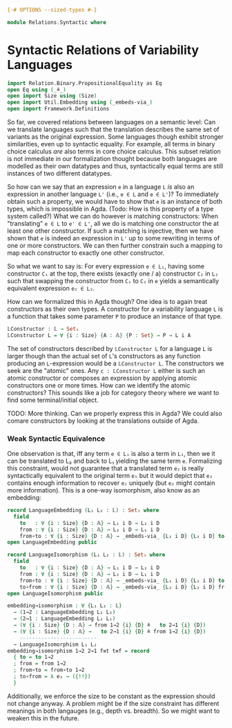 ```agda
{-# OPTIONS --sized-types #-}

module Relations.Syntactic where
```

# Syntactic Relations of Variability Languages

```agda
import Relation.Binary.PropositionalEquality as Eq
open Eq using (_≗_)
open import Size using (Size)
open import Util.Embedding using (_embeds-via_)
open import Framework.Definitions
```

So far, we covered relations between languages on a semantic level: Can we translate languages such that the translation describes the same set of variants as the original expression.
Some languages though exhibit stronger similarities, even up to syntactic equality.
For example, all terms in binary choice calculus _are_ also terms in core choice calculus.
This subset relation is not immediate in our formalization thought because both languages are modelled as their own datatypes and thus, syntactically equal terms are still instances of two different datatypes.

So how can we say that an expression `e` in a language `L` _is_ also an expression in another language `L'` (i.e., `e ∈ L` and `e ∈ L'`)?
To immediately obtain such a property, we would have to show that `e` is an instance of both types, which is impossible in Agda. (Todo: How is this property of a type system called?) What we can do however is matching constructors: When "translating" `e ∈ L` to `e' ∈ L'`, all we do is matching one constructor the at least one other constructor. If such a matching is injective, then we have shown that `e` is indeed an expression in `L'` up to some rewriting in terms of one or more constructors. We can then further constrain such a mapping to map each constructor to exactly one other constructor.

So what we want to say is: For every expression `e ∈ L₁`, having some constructor `C₁` at the top, there exists (exactly one / a) constructor `C₂` in `L₂` such that swapping the constructor from `C₁` to `C₂` in `e` yields a semantically equivalent expression `e₂ ∈ L₂`.

How can we formalized this in Agda though? One idea is to again treat constructors as their own types. A constructor for a variability language `L` is a function that takes some parameter `P` to produce an instance of that type.
```agda
𝕃Constructor : 𝕃 → Set₁
𝕃Constructor L = ∀ {i : Size} {A : 𝔸} {P : Set} → P → L i A
```
The set of constructors described by `𝕃Constructor L` for a language `L` is larger though than the actual set of `L`'s constructors as any function producing an `L`-expression would be a `𝕃Constructor L`. The constructors we seek are the "atomic" ones. Any `c : 𝕃Constructor L` either is such an atomic constructor or composes an expression by applying atomic constructors one or more times. How can we identify the atomic constructors? This sounds like a job for category theory where we want to find some terminal/initial object.

TODO: More thinking. Can we properly express this in Agda? We could also comare constructors by looking at the translations outside of Agda.

### Weak Syntactic Equivalence

One observation is that, iff any term `e ∈ L₁` is also a term in `L₂`, then we it can be translated to L₂ and back to L₁ yielding the same term `e`.
Formalizing this constraint, would not guarantee that a translated term `e₂` is really syntactically equivalent to the original term `e₁` but it would depict that `e₂` contains enough information to recover `e₁` uniquely (but `e₂` might contain more information). This is a one-way isomorphism, also know as an embedding:
```agda
record LanguageEmbedding (L₁ L₂ : 𝕃) : Set₁ where
  field
    to   : ∀ {i : Size} {D : 𝔸} → L₁ i D → L₂ i D
    from : ∀ {i : Size} {D : 𝔸} → L₂ i D → L₁ i D
    from∘to : ∀ {i : Size} {D : 𝔸} → _embeds-via_ {L₁ i D} {L₂ i D} to from
open LanguageEmbedding public

record LanguageIsomorphism (L₁ L₂ : 𝕃) : Set₁ where
  field
    to   : ∀ {i : Size} {D : 𝔸} → L₁ i D → L₂ i D
    from : ∀ {i : Size} {D : 𝔸} → L₂ i D → L₁ i D
    from∘to : ∀ {i : Size} {D : 𝔸} → _embeds-via_ {L₁ i D} {L₂ i D} to from
    to∘from : ∀ {i : Size} {D : 𝔸} → _embeds-via_ {L₂ i D} {L₁ i D} from to
open LanguageIsomorphism public

embedding→isomorphism : ∀ {L₁ L₂ : 𝕃}
  → (1→2 : LanguageEmbedding L₁ L₂)
  → (2→1 : LanguageEmbedding L₂ L₁)
  → (∀ {i : Size} {D : 𝔸} → from 1→2 {i} {D} ≗   to 2→1 {i} {D})
  → (∀ {i : Size} {D : 𝔸} →   to 2→1 {i} {D} ≗ from 1→2 {i} {D})
    -------------------------
  → LanguageIsomorphism L₁ L₂
embedding→isomorphism 1→2 2→1 f≡t t≡f = record
  { to = to 1→2
  ; from = from 1→2
  ; from∘to = from∘to 1→2
  ; to∘from = λ e₂ → ({!!})
  }
```
Additionally, we enforce the size to be constant as the expression should not change anyway. A problem might be if the size constraint has different meanings in both langauges (e.g., depth vs. breadth). So we might want to weaken this in the future.

